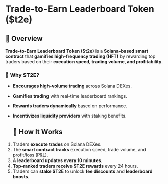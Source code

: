 # Trade-to-Earn Leaderboard Token ($t2e)

## 📌 Overview

**Trade-to-Earn Leaderboard Token ($t2e)** is a **Solana-based smart contract** that **gamifies high-frequency trading (HFT)** by rewarding top traders based on their **execution speed, trading volume, and profitability**. 

### 🚀 **Why $T2E?**
- **Encourages high-volume trading** across Solana DEXes.
- **Gamifies trading** with real-time leaderboard rankings.
- **Rewards traders dynamically** based on performance.
- **Incentivizes liquidity providers** with staking benefits.

  ## 🔹 **How It Works**
1. Traders **execute trades** on Solana DEXes.
2. The **smart contract tracks** execution speed, trade volume, and profit/loss (P&L).
3. A **leaderboard updates every 10 minutes**.
4. **Top-ranked traders receive $T2E rewards** every 24 hours.
5. Traders can **stake $T2E** to unlock **fee discounts** and **leaderboard boosts**.


